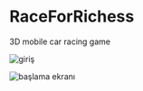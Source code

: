 # RaceForRichess
3D mobile car racing game

![giriş](https://github.com/iremyyilmz/RaceForRichess/assets/134611467/25038754-a637-4e61-949f-10c5e251e451)


![başlama ekranı](https://github.com/iremyyilmz/RaceForRichess/assets/134611467/1d2f53c6-e97e-4b60-9a1a-c1f4319be19b)
